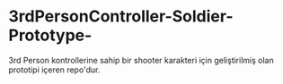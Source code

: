 # 3rdPersonController-Soldier-Prototype-
3rd Person kontrollerine sahip bir shooter karakteri için geliştirilmiş olan prototipi içeren repo'dur.
